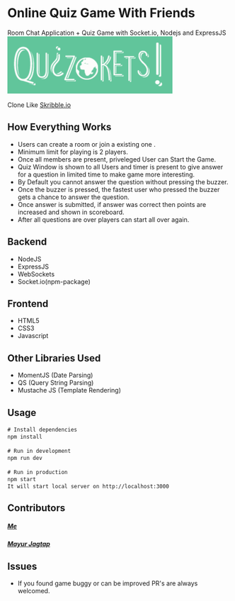# Online Quiz Game With Friends

Room Chat Application + Quiz Game with Socket.io, Nodejs and ExpressJS
<br>
![Quizokets Logo](https://github.com/mayur-jagtap/Quizokets/blob/master/public/img/quiz.png)

Clone Like <a href="https://skribbl.io" target="_blank">Skribble.io</a>

## How Everything Works

- Users can create a room or join a existing one .
- Minimum limit for playing is 2 players.
- Once all members are present, priveleged User can Start the Game.
- Quiz Window is shown to all Users and timer is present to give answer for a question in limited time to make game more interesting.
- By Default you cannot answer the question without pressing the buzzer.
- Once the buzzer is pressed, the fastest user who pressed the buzzer gets a chance to answer the question.
- Once answer is submitted, if answer was correct then points are increased and shown in scoreboard.
- After all questions are over players can start all over again.

## Backend

- NodeJS
- ExpressJS
- WebSockets
- Socket.io(npm-package)

## Frontend

- HTML5
- CSS3
- Javascript

## Other Libraries Used

- MomentJS (Date Parsing)
- QS (Query String Parsing)
- Mustache JS (Template Rendering)

## Usage

```
# Install dependencies
npm install

# Run in development
npm run dev

# Run in production
npm start
It will start local server on http://localhost:3000
```

## Contributors

<h5> <a href="https://github.com/sarveshtheabstractor"> Me </a></h5>

<h5> <a href="https://github.com/mayur-jagtap"> Mayur Jagtap </a></h5>

## Issues

- If you found game buggy or can be improved PR's are always welcomed.
